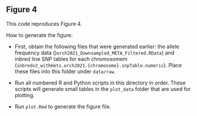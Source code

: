 ## Figure 4

This code reproduces Figure 4.

How to generate the figure:

* First, obtain the following files that were generated earlier: the allele frequency data ()`orch2021_Downsampled_META_Filtered.RData`) and  inbred line SNP tables for each chromosomem (`inbredv2_withHets.orch2021.{chromosome}.snpTable.numeric`). Place these files into this folder under `data/raw`.

* Run all numbered R and Python scripts in this directory in order. These scripts will generate small tables in the `plot_data` folder that are used for plotting.

* Run `plot.Rmd` to generate the figure file.